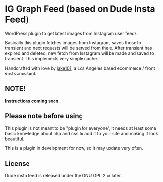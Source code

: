 # IG Graph Feed (based on Dude Insta Feed)
WordPress plugin to get latest images from Instagram user feeds.

Basically this plugin fetches images from Instagram, saves those to transient and next requests will be served from there. After transient has expired and deleted, new fetch from Instagram will be made and saved to transient. This implements very simple cache.

Handcrafted with love by [jake101](https://jake101.com), a Los Angeles based ecommerce / front end consultant.

## NOTE!

**Instructions coming soon.**

## Please note before using
This plugin is not meant to be "plugin for everyone", it needs at least some basic knowledge about php and css to add it to your site and making it look beautiful.

This is a plugin in development for now, so it may update very often.

## License
Dude insta feed is released under the GNU GPL 2 or later.



